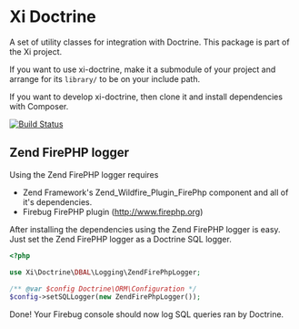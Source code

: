 # Xi Doctrine

A set of utility classes for integration with Doctrine. This package is part of
the Xi project.

If you want to use xi-doctrine, make it a submodule of your project and arrange for its `library/` to be on your include path.

If you want to develop xi-doctrine, then clone it and install dependencies with Composer.

[![Build Status](https://secure.travis-ci.org/xi-project/xi-doctrine.png?branch=master)](http://travis-ci.org/xi-project/xi-doctrine)


Zend FirePHP logger
-------------------

Using the Zend FirePHP logger requires

* Zend Framework's Zend_Wildfire_Plugin_FirePhp component and all of it's dependencies.
* Firebug FirePHP plugin (http://www.firephp.org)

After installing the dependencies using the Zend FirePHP logger is easy. Just
set the Zend FirePHP logger as a Doctrine SQL logger.

```php
<?php

use Xi\Doctrine\DBAL\Logging\ZendFirePhpLogger;

/** @var $config Doctrine\ORM\Configuration */
$config->setSQLLogger(new ZendFirePhpLogger());
```

Done! Your Firebug console should now log SQL queries ran by Doctrine.
